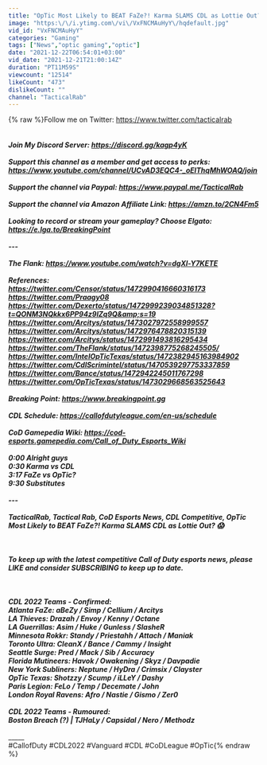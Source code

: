 ```yaml
---
title: "OpTic Most Likely to BEAT FaZe?! Karma SLAMS CDL as Lottie Out? 😱"
image: "https:\/\/i.ytimg.com\/vi\/VxFNCMAuHyY\/hqdefault.jpg"
vid_id: "VxFNCMAuHyY"
categories: "Gaming"
tags: ["News","optic gaming","optic"]
date: "2021-12-22T06:54:01+03:00"
vid_date: "2021-12-21T21:00:14Z"
duration: "PT11M59S"
viewcount: "12514"
likeCount: "473"
dislikeCount: ""
channel: "TacticalRab"
---
```

{% raw %}Follow me on Twitter: <a rel="nofollow" target="blank" href="https://www.twitter.com/tacticalrab">https://www.twitter.com/tacticalrab</a><br />__________________________________________________________________<br /><br />Join My Discord Server: <a rel="nofollow" target="blank" href="https://discord.gg/kagp4yK">https://discord.gg/kagp4yK</a><br /><br />Support this channel as a member and get access to perks:<br /><a rel="nofollow" target="blank" href="https://www.youtube.com/channel/UCvAD3EQC4-_oEIThqMhWOAQ/join">https://www.youtube.com/channel/UCvAD3EQC4-_oEIThqMhWOAQ/join</a><br /><br />Support the channel via Paypal: <a rel="nofollow" target="blank" href="https://www.paypal.me/TacticalRab">https://www.paypal.me/TacticalRab</a><br /><br />Support the channel via Amazon Affiliate Link: <a rel="nofollow" target="blank" href="https://amzn.to/2CN4Fm5">https://amzn.to/2CN4Fm5</a><br /><br />Looking to record or stream your gameplay? Choose Elgato:<br /><a rel="nofollow" target="blank" href="https://e.lga.to/BreakingPoint">https://e.lga.to/BreakingPoint</a><br /><br />---<br /><br />The Flank: <a rel="nofollow" target="blank" href="https://www.youtube.com/watch?v=dgXl-Y7KETE">https://www.youtube.com/watch?v=dgXl-Y7KETE</a><br /><br />References:<br /><a rel="nofollow" target="blank" href="https://twitter.com/Censor/status/1472990416660316173">https://twitter.com/Censor/status/1472990416660316173</a><br /><a rel="nofollow" target="blank" href="https://twitter.com/Praagy08">https://twitter.com/Praagy08</a><br /><a rel="nofollow" target="blank" href="https://twitter.com/Dexerto/status/1472999239034851328?t=QONM3NQkkx6PP94z9lZq9Q&amp;s=19">https://twitter.com/Dexerto/status/1472999239034851328?t=QONM3NQkkx6PP94z9lZq9Q&amp;s=19</a><br /><a rel="nofollow" target="blank" href="https://twitter.com/Arcitys/status/1473027972558999557">https://twitter.com/Arcitys/status/1473027972558999557</a><br /><a rel="nofollow" target="blank" href="https://twitter.com/Arcitys/status/1472976478820315139">https://twitter.com/Arcitys/status/1472976478820315139</a><br /><a rel="nofollow" target="blank" href="https://twitter.com/Arcitys/status/1472991493816295434">https://twitter.com/Arcitys/status/1472991493816295434</a><br /><a rel="nofollow" target="blank" href="https://twitter.com/TheFlank/status/1472398775268245505/">https://twitter.com/TheFlank/status/1472398775268245505/</a><br /><a rel="nofollow" target="blank" href="https://twitter.com/IntelOpTicTexas/status/1472382945163984902">https://twitter.com/IntelOpTicTexas/status/1472382945163984902</a><br /><a rel="nofollow" target="blank" href="https://twitter.com/CdlScrimintel/status/1470539297753337859">https://twitter.com/CdlScrimintel/status/1470539297753337859</a><br /><a rel="nofollow" target="blank" href="https://twitter.com/Bance/status/1472942245011767298">https://twitter.com/Bance/status/1472942245011767298</a><br /><a rel="nofollow" target="blank" href="https://twitter.com/OpTicTexas/status/1473029668563525643">https://twitter.com/OpTicTexas/status/1473029668563525643</a><br /><br />Breaking Point: <a rel="nofollow" target="blank" href="https://www.breakingpoint.gg">https://www.breakingpoint.gg</a><br /><br />CDL Schedule: <a rel="nofollow" target="blank" href="https://callofdutyleague.com/en-us/schedule">https://callofdutyleague.com/en-us/schedule</a><br /><br />CoD Gamepedia Wiki: <a rel="nofollow" target="blank" href="https://cod-esports.gamepedia.com/Call_of_Duty_Esports_Wiki">https://cod-esports.gamepedia.com/Call_of_Duty_Esports_Wiki</a><br /><br />0:00 Alright guys<br />0:30 Karma vs CDL<br />3:17 FaZe vs OpTic?<br />9:30 Substitutes<br /><br />---<br /><br />TacticalRab, Tactical Rab, CoD Esports News, CDL Competitive, OpTic Most Likely to BEAT FaZe?! Karma SLAMS CDL as Lottie Out? 😱<br /><br />___<br /><br />To keep up with the latest competitive Call of Duty esports news, please LIKE and consider SUBSCRIBING to keep up to date.<br /><br />__<br /><br />CDL 2022 Teams - Confirmed:<br />Atlanta FaZe: aBeZy / Simp / Cellium / Arcitys<br />LA Thieves: Drazah / Envoy / Kenny / Octane<br />LA Guerrillas: Asim / Huke / Gunless / SlasheR<br />Minnesota Rokkr: Standy / Priestahh / Attach / Maniak<br />Toronto Ultra: CleanX / Bance / Cammy / Insight<br />Seattle Surge: Pred / Mack / Sib / Accuracy<br />Florida Mutineers: Havok / Owakening / Skyz / Davpadie<br />New York Subliners: Neptune / HyDra / Crimsix / Clayster<br />OpTic Texas: Shotzzy / Scump / iLLeY / Dashy<br />Paris Legion: FeLo / Temp / Decemate / John<br />London Royal Ravens: Afro / Nastie / Gismo / Zer0<br /><br />CDL 2022 Teams - Rumoured:<br />Boston Breach (?) | TJHaLy / Capsidal / Nero / Methodz<br /><br />__________________________________________________________________<br />#CallofDuty #CDL2022 #Vanguard #CDL #CoDLeague #OpTic{% endraw %}
